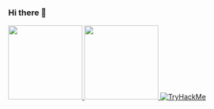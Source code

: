 ### Hi there 👋

<!--
**pingu01/pingu01** is a ✨ _special_ ✨ repository because its `README.md` (this file) appears on your GitHub profile.

Here are some ideas to get you started:

- 🔭 I’m currently working on ...
- 🌱 I’m currently learning ...
- 👯 I’m looking to collaborate on ...
- 🤔 I’m looking for help with ...
- 💬 Ask me about ...
- 📫 How to reach me: ...
- 😄 Pronouns: ...
- ⚡ Fun fact: ...
-->
<div>
<a href="https://github.com/pingu01">
<img height="150em" src="https://github-readme-stats.vercel.app/api/top-langs/?username=pingu01&layout=compact&langs_count=7&theme=dracula"/> 
<img height="150em" src="https://github-readme-stats.vercel.app/api?username=pingu01&show_icons=true&theme=dracula&include_all_commits=true&count_private=true"/>
<img src="https://tryhackme-badges.s3.amazonaws.com/pinguuu.png" alt="TryHackMe">
<script src="https://tryhackme.com/badge/1948487"></script>
</div>


       
